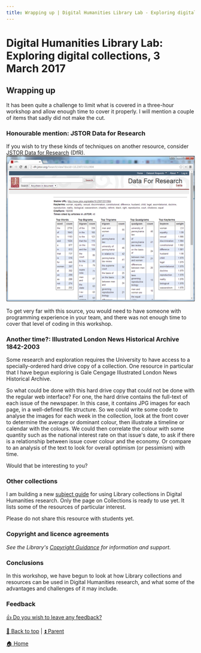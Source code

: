 ```yaml
---
title: Wrapping up | Digital Humanities Library Lab - Exploring digital collections, 3 March 2017
---
```


# Digital Humanities Library Lab: Exploring digital collections, 3 March 2017
## Wrapping up
It has been quite a challenge to limit what is covered in a three-hour workshop and allow enough time to cover it properly. I will mention a couple of items that sadly did not make the cut.

### Honourable mention: JSTOR Data for Research
If you wish to try these kinds of techniques on another resource, consider [JSTOR Data for Research](jstordfr.html) (DfR). 
![Frequencies for a text](img/dfr-115.png)

To get very far with this source, you would need to have someone with programming experience in your team, and there was not enough time to cover that level of coding in this workshop.

### Another time?: Illustrated London News Historical Archive 1842-2003
Some research and exploration requires the University to have access to a specially-ordered hard drive copy of a collection. One resource in particular that I have begun exploring is Gale Cengage Illustrated London News Historical Archive. 

So what could be done with this hard drive copy that could not be done with the regular web interface? For one, the hard drive contains the full-text of each issue of the newspaper. In this case, it contains JPG images for each page, in a well-defined file structure. So we could write some code to analyse the images for each week in the collection, look at the front cover to determine the average or dominant colour, then illustrate a timeline or calendar with the colours. We could then correlate the colour with some quantity such as the national interest rate on that issue's date, to ask if there is a relationship between issue cover colour and the economy. Or compare to an analysis of the text to look for overall optimism (or pessimism) with time.

Would that be interesting to you?

### Other collections

I am building a new [subject guide](http://subjects.library.manchester.ac.uk/digitalhumanities) for using Library collections in Digital Humanities research. Only the page on Collections is ready to use yet. It lists some of the resources of particular interest.

Please do not share this resource with students yet.

### Copyright and licence agreements
_See the Library's [Copyright Guidance](http://subjects.library.manchester.ac.uk/copyright/) for information and support._

### Conclusions

In this workshop, we have begun to look at how Library collections and resources can be used in Digital Humanities research, and what some of the advantages and challenges of it may include.

### Feedback
[:thumbsup: Do you wish to leave any feedback?](https://goo.gl/forms/KmYw8TnrlVt0lw5i1)


[:arrow_up_small: Back to top](#wrapping-up) | [:arrow_double_up: Parent](index.html)

[:house: Home](/)
